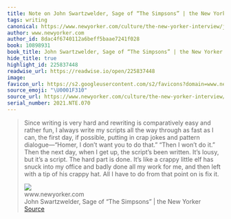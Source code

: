 ```yaml
---
title: Note on John Swartzwelder, Sage of “The Simpsons” | the New Yorker via www.newyorker.com
tags: writing
canonical: https://www.newyorker.com/culture/the-new-yorker-interview/john-swartzwelder-sage-of-the-simpsons
author: www.newyorker.com
author_id: 8dac4f6740112a6beff5baae7241f028
book: 10898931
book_title: John Swartzwelder, Sage of “The Simpsons” | the New Yorker
hide_title: true
highlight_id: 225837448
readwise_url: https://readwise.io/open/225837448
image:
favicon_url: https://s2.googleusercontent.com/s2/favicons?domain=www.newyorker.com
source_emoji: "\U0001F310"
source_url: https://www.newyorker.com/culture/the-new-yorker-interview/john-swartzwelder-sage-of-the-simpsons#:~:text=Since%20writing%20is,is%20fix%20it.
serial_number: 2021.NTE.070
---
```

> Since writing is very hard and rewriting is comparatively easy and rather fun, I always write my scripts all the way through as fast as I can, the first day, if possible, putting in crap jokes and pattern dialogue—“Homer, I don’t want you to do that.” “Then I won’t do it.” Then the next day, when I get up, the script’s been written. It’s lousy, but it’s a script. The hard part is done. It’s like a crappy little elf has snuck into my office and badly done all my work for me, and then left with a tip of his crappy hat. All I have to do from that point on is fix it.
> <div class="quoteback-footer"><div class="quoteback-avatar"><img class="mini-favicon" src="https://s2.googleusercontent.com/s2/favicons?domain=www.newyorker.com"></div><div class="quoteback-metadata"><div class="metadata-inner"><span style="display:none">FROM:</span><div aria-label="www.newyorker.com" class="quoteback-author"> www.newyorker.com</div><div aria-label="John Swartzwelder, Sage of “The Simpsons” | the New Yorker" class="quoteback-title"> John Swartzwelder, Sage of “The Simpsons” | the New Yorker</div></div></div><div class="quoteback-backlink"><a target="_blank" aria-label="go to the full text of this quotation" rel="noopener" href="https://www.newyorker.com/culture/the-new-yorker-interview/john-swartzwelder-sage-of-the-simpsons#:~:text=Since%20writing%20is,is%20fix%20it." class="quoteback-arrow"> Source</a></div></div>